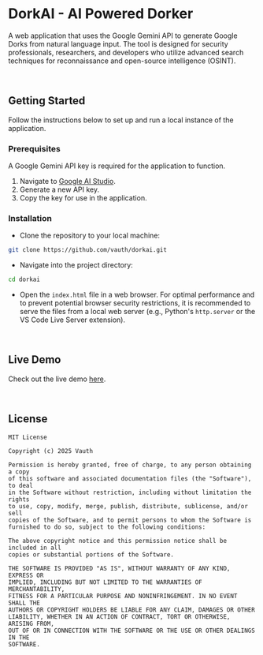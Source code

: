 # DorkAI - AI Powered Dorker
A web application that uses the Google Gemini API to generate Google Dorks from natural language input. The tool is designed for security professionals, researchers, and developers who utilize advanced search techniques for reconnaissance and open-source intelligence (OSINT).

<br>

## Getting Started
Follow the instructions below to set up and run a local instance of the application.

### Prerequisites
A Google Gemini API key is required for the application to function.

1.  Navigate to [Google AI Studio](https://aistudio.google.com/app/apikey).
2.  Generate a new API key.
3.  Copy the key for use in the application.

### Installation
- Clone the repository to your local machine:
```sh
git clone https://github.com/vauth/dorkai.git
```
- Navigate into the project directory:
```sh
cd dorkai
```
- Open the `index.html` file in a web browser. For optimal performance and to prevent potential browser security restrictions, it is recommended to serve the files from a local web server (e.g., Python's `http.server` or the VS Code Live Server extension).

<br>

## Live Demo
Check out the live demo [here](https://vauth.github.io/dorkai).

<br>

## License

```
MIT License

Copyright (c) 2025 Vauth

Permission is hereby granted, free of charge, to any person obtaining a copy
of this software and associated documentation files (the "Software"), to deal
in the Software without restriction, including without limitation the rights
to use, copy, modify, merge, publish, distribute, sublicense, and/or sell
copies of the Software, and to permit persons to whom the Software is
furnished to do so, subject to the following conditions:

The above copyright notice and this permission notice shall be included in all
copies or substantial portions of the Software.

THE SOFTWARE IS PROVIDED "AS IS", WITHOUT WARRANTY OF ANY KIND, EXPRESS OR
IMPLIED, INCLUDING BUT NOT LIMITED TO THE WARRANTIES OF MERCHANTABILITY,
FITNESS FOR A PARTICULAR PURPOSE AND NONINFRINGEMENT. IN NO EVENT SHALL THE
AUTHORS OR COPYRIGHT HOLDERS BE LIABLE FOR ANY CLAIM, DAMAGES OR OTHER
LIABILITY, WHETHER IN AN ACTION OF CONTRACT, TORT OR OTHERWISE, ARISING FROM,
OUT OF OR IN CONNECTION WITH THE SOFTWARE OR THE USE OR OTHER DEALINGS IN THE
SOFTWARE.
```
